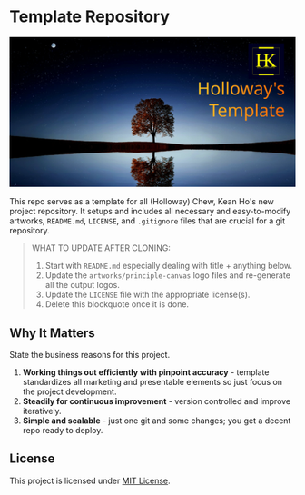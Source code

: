 # Template Repository
[![Holloway's Template](artworks/logo-1200x630.svg)](https://github.com/hollowaykeanho/Template)

This repo serves as a template for all (Holloway) Chew, Kean Ho's new project
repository. It setups and includes all necessary and easy-to-modify artworks,
`README.md`, `LICENSE`, and `.gitignore` files that are crucial for a git
repository.

> WHAT TO UPDATE AFTER CLONING:
>
> 1. Start with `README.md` especially dealing with title + anything below.
> 2. Update the `artworks/principle-canvas` logo files and re-generate all the
>    output logos.
> 3. Update the `LICENSE` file with the appropriate license(s).
> 4. Delete this blockquote once it is done.




## Why It Matters
State the business reasons for this project.

1. **Working things out efficiently with pinpoint accuracy** - template
   standardizes all marketing and presentable elements so just focus on the
   project development.
2. **Steadily for continuous improvement** - version controlled and improve
   iteratively.
3. **Simple and scalable** - just one git and some changes; you get a decent
   repo ready to deploy.




## License
This project is licensed under [MIT License](LICENSE).

